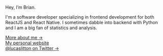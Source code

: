 Hey, I’m Brian.

I'm a software developer specializing in frontend development for both ReactJS and React Native. I sometimes dabble into backend with Python and I am a big fan of statistics and analysis. 

[More about me &rarr;](https://lucaslitton.me/about) <br />
[My personal website](https://lucaslitton.me/) <br />
[@lucaslitton on Twitter &rarr;](https://twitter.com/lucaslitton)

